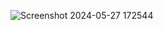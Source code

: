 ![Screenshot 2024-05-27 172544](https://github.com/Alfiya-Anjum/FlickHub/assets/125040235/4d987537-415f-46f9-85ac-bbc656f98737)

